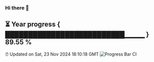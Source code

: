 ### Hi there 👋
⏳ Year progress { ██████████████████████████▁▁▁▁ } 89.55 %
---
⏰ Updated on Sat, 23 Nov 2024 18:10:18 GMT
![Progress Bar CI](https://github.com/Moyi321/Moyi321/workflows/Progress%20Bar%20CI/badge.svg)
